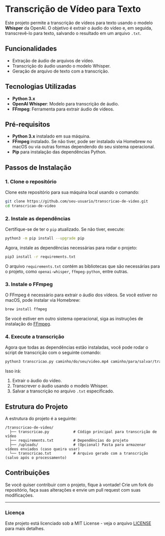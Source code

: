 # Transcrição de Vídeo para Texto

Este projeto permite a transcrição de vídeos para texto usando o modelo **Whisper** da OpenAI. O objetivo é extrair o áudio do vídeo e, em seguida, transcrevê-lo para texto, salvando o resultado em um arquivo `.txt`.

## Funcionalidades

- Extração de áudio de arquivos de vídeo.
- Transcrição do áudio usando o modelo Whisper.
- Geração de arquivo de texto com a transcrição.

## Tecnologias Utilizadas

- **Python 3.x**
- **OpenAI Whisper**: Modelo para transcrição de áudio.
- **FFmpeg**: Ferramenta para extrair áudio de vídeos.

## Pré-requisitos

- **Python 3.x** instalado em sua máquina.
- **FFmpeg** instalado. Se não tiver, pode ser instalado via Homebrew no macOS ou via outras formas dependendo do seu sistema operacional.
- **Pip** para instalação das dependências Python.

## Passos de Instalação

### 1. **Clone o repositório**

Clone este repositório para sua máquina local usando o comando:

```bash
git clone https://github.com/seu-usuario/transcricao-de-video.git
cd transcricao-de-video
```

### 2. **Instale as dependências**

Certifique-se de ter o `pip` atualizado. Se não tiver, execute:

```bash
python3 -m pip install --upgrade pip
```

Agora, instale as dependências necessárias para rodar o projeto:

```bash
pip3 install -r requirements.txt
```

O arquivo `requirements.txt` contém as bibliotecas que são necessárias para o projeto, como `openai-whisper`, `ffmpeg-python`, entre outras.

### 3. **Instale o FFmpeg**

O FFmpeg é necessário para extrair o áudio dos vídeos. Se você estiver no macOS, pode instalar via Homebrew:

```bash
brew install ffmpeg
```

Se você estiver em outro sistema operacional, siga as instruções de instalação do [FFmpeg](https://ffmpeg.org/download.html).

### 4. **Execute a transcrição**

Agora que todas as dependências estão instaladas, você pode rodar o script de transcrição com o seguinte comando:

```bash
python3 transcricao.py caminho/do/seu/video.mp4 caminho/para/salvar/transcricao.txt
```

Isso irá:

1. Extrair o áudio do vídeo.
2. Transcrever o áudio usando o modelo Whisper.
3. Salvar a transcrição no arquivo `.txt` especificado.

## Estrutura do Projeto

A estrutura do projeto é a seguinte:

```
/transcricao-de-video/
  ├── transcricao.py           # Código principal para transcrição de vídeo
  ├── requirements.txt         # Dependências do projeto
  ├── /uploads/                # (Opcional) Pasta para armazenar vídeos enviados (caso queira usar)
  └── transcricao.txt          # Arquivo gerado com a transcrição (salvo após o processamento)
```

## Contribuições

Se você quiser contribuir com o projeto, fique à vontade! Crie um fork do repositório, faça suas alterações e envie um pull request com suas modificações.

---

### **Licença**
Este projeto está licenciado sob a MIT License - veja o arquivo [LICENSE](LICENSE) para mais detalhes.
